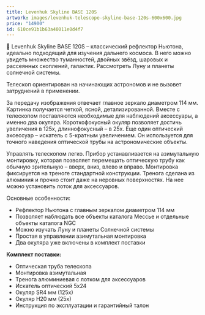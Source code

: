 ```yaml
---
title: Levenhuk Skyline BASE 120S
artwork: images/levenhuk-telescope-skyline-base-120s-600x600.jpg
price: "14900"
id: 610ce91b1b63a40011e0d4f7
---
```

🔭 Levenhuk Skyline BASE 120S – классический рефлектор Ньютона, идеально подходящий для изучения дальнего космоса. В него можно увидеть множество туманностей, двойных звёзд, шаровых и рассеянных скоплений, галактик. Рассмотреть Луну и планеты солнечной системы.

Телескоп ориентирован на начинающих астрономов и не вызовет затруднений в применении.

За передачу изображения отвечает главное зеркало диаметром 114 мм. Картинка получается четкой, ясной, детализированной. Вместе с телескопом поставляются необходимые для наблюдений аксессуары, а именно два окуляра. Короткофокусный окуляр позволяет достичь увеличения в 125х, длиннофокусный – в 25х. Еще один оптический аксессуар – искатель с 5-кратным увеличением. Он используется для точного наведения оптической трубы на астрономические объекты.

Управлять телескопом легко. Прибор устанавливается на азимутальную монтировку, которая позволяет перемещать оптическую трубу как обычную зрительную – вверх, вниз, влево и вправо. Монтировка фиксируется на треноге стандартной конструкции. Тренога сделана из алюминия и прочно стоит даже на неровных поверхностях. На нее можно установить лоток для аксессуаров.

Основные особенности:

* Рефлектор Ньютона с главным зеркалом диаметром 114 мм
* Позволяет наблюдать все объекты каталога Мессье и отдельные объекты каталога NGC
* Можно изучать Луну и планеты Солнечной системы
* Простая в управлении азимутальная монтировка
* Два окуляра уже включены в комплект поставки

**Комплект поставки:**

* Оптическая труба телескопа
* Монтировка азимутальная
* Тренога алюминиевая с лотком для аксессуаров
* Искатель оптический 5x24
* Окуляр SR4 мм (125х)
* Окуляр H20 мм (25х)
* Инструкция по эксплуатации и гарантийный талон